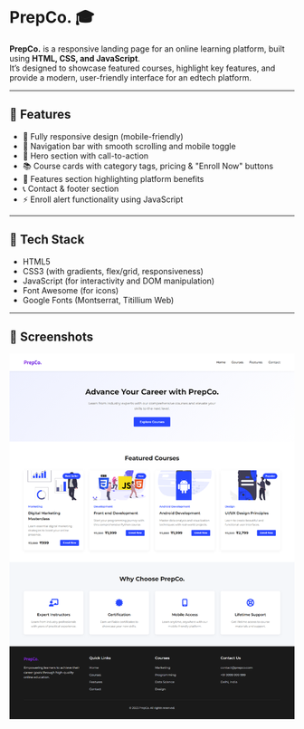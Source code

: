 # PrepCo. 🎓

**PrepCo.** is a responsive landing page for an online learning platform, built using **HTML, CSS, and JavaScript**.  
It’s designed to showcase featured courses, highlight key features, and provide a modern, user-friendly interface for an edtech platform.

---

## 🌟 Features

- 📱 Fully responsive design (mobile-friendly)
- 📌 Navigation bar with smooth scrolling and mobile toggle
- 🎯 Hero section with call-to-action
- 📚 Course cards with category tags, pricing & "Enroll Now" buttons
- 🧰 Features section highlighting platform benefits
- 📞 Contact & footer section
- ⚡ Enroll alert functionality using JavaScript

---

## 🚀 Tech Stack

- HTML5  
- CSS3 (with gradients, flex/grid, responsiveness)  
- JavaScript (for interactivity and DOM manipulation)  
- Font Awesome (for icons)  
- Google Fonts (Montserrat, Titillium Web)

---

## 📸 Screenshots
![image alt](https://github.com/TanmayPathak19/PrepCo./blob/409e117292179f3c4e30067170a9e7576df6d084/Screenshot.png)
